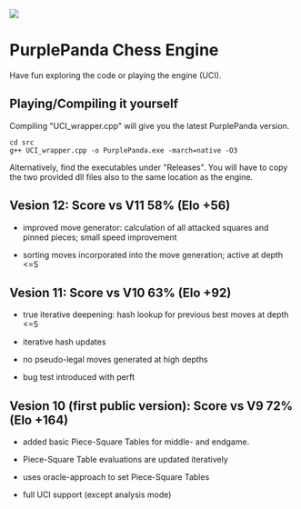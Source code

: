 ![](https://raw.github.com/Jakob256/PurplePanda/master/logo.png)

# PurplePanda Chess Engine

Have fun exploring the code or playing the engine (UCI).


## Playing/Compiling it yourself

Compiling "UCI_wrapper.cpp" will give you the latest PurplePanda version.

```
cd src
g++ UCI_wrapper.cpp -o PurplePanda.exe -march=native -O3
```

Alternatively, find the executables under "Releases". You will have to copy the two provided dll files also to the same location as the engine.



## Vesion 12: Score vs V11 58% (Elo +56)
* improved move generator: calculation of all attacked squares and pinned pieces; small speed improvement

* sorting moves incorporated into the move generation; active at depth <=5


## Vesion 11: Score vs V10 63% (Elo +92)
* true iterative deepening: hash lookup for previous best moves at depth <=5

* iterative hash updates

* no pseudo-legal moves generated at high depths

* bug test introduced with perft


## Vesion 10 (first public version): Score vs V9 72% (Elo +164)
* added basic Piece-Square Tables for middle- and endgame.

* Piece-Square Table evaluations are updated iteratively

* uses oracle-approach to set Piece-Square Tables

* full UCI support (except analysis mode)

